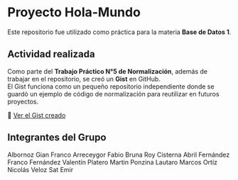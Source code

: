 # Proyecto Hola-Mundo

Este repositorio fue utilizado como práctica para la materia **Base de Datos 1**.

## Actividad realizada

Como parte del **Trabajo Práctico N°5 de Normalización**, además de trabajar en el repositorio, se creó un **Gist** en GitHub.  
El Gist funciona como un pequeño repositorio independiente donde se guardó un ejemplo de código de normalización para reutilizar en futuros proyectos.

🔗 [Ver el Gist creado](https://gist.github.com/ffrancode/b4838526d6b8bb708f9c77b6a3eda624)

## Integrantes del Grupo

Albornoz Gian Franco
Arreceygor Fabio
Bruna Roy
Cisterna Abril
Fernández Franco
Fernández Valentín
Platero Martin
Ponzina Lautaro
Marcos Ortíz 
Nicolás Veloz 
Sat Emir 
